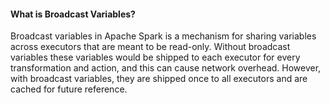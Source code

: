 #### What is Broadcast Variables?
Broadcast variables in Apache Spark is a mechanism for sharing variables across executors that are meant to be read-only. Without broadcast variables these variables would be shipped to each executor for every transformation and action, and this can cause network overhead. However, with broadcast variables, they are shipped once to all executors and are cached for future reference.
